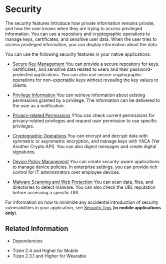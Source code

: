 # Security


The security features introduce how private information remains private, and how the user knows when they are trying to access privileged information. You can use a repository and cryptographic operations to manage keys, certificates, and sensitive user data. When the user tries to access privileged information, you can display information about the data.

You can use the following security features in your native applications:

- [Secure Key Management](secure-key.md)
You can provide a secure repository for keys, certificates, and sensitive data related to users and their password-protected applications. You can also use secure cryptographic operations for non-exportable keys without revealing the key values to clients.

- [Privilege Information](privilege.md)
You can retrieve information about existing permissions granted by a privilege. The information can be delivered to the user as a notification.

- [Privacy-related Permissions](requesting-permissions.md)
YYou can check current permissions for privacy-related privileges and request user permission to use specific privileges.

- [Cryptographic Operations](yaca.md)
You can encrypt and decrypt data with symmetric or asymmetric encryption, and manage keys with YACA (Yet Another Crypto API). You can also digest messages and create digital signatures.

- [Device Policy Management](dpm.md)
You can create security-aware applications to manage device policies. In enterprise settings, you can provide rich control for IT administrators over employee devices.

- [Malware Scanning and Web Protection](csr.md)
You can scan data, files, and directories to detect malware. You can also check the URL reputation before accessing a specific URL.

For information on how to minimize any accidental introduction of security vulnerabilities in your application, see [Security Tips](security-tip.md) (**in mobile applications only**).

## Related Information
* Dependencies
 - Tizen 2.4 and Higher for Mobile
 - Tizen 2.3.1 and Higher for Wearable
